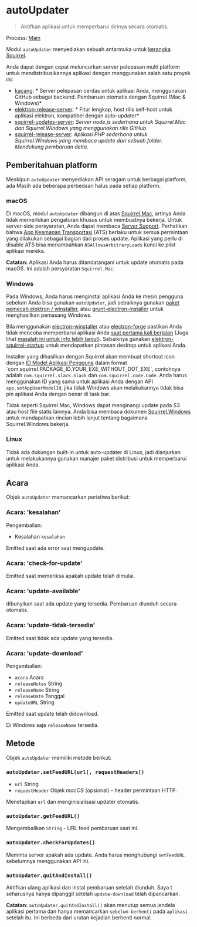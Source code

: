 # autoUpdater

> Aktifkan aplikasi untuk memperbarui dirinya secara otomatis.

Process: [Main](../glossary.md#main-process)

Modul `autoUpdater` menyediakan sebuah antarmuka untuk [kerangka Squirrel](https://github.com/Squirrel).

Anda dapat dengan cepat meluncurkan server pelepasan multi platform untuk mendistribusikannya aplikasi dengan menggunakan salah satu proyek ini:

* [kacang](https://github.com/GitbookIO/nuts): * Server pelepasan cerdas untuk aplikasi Anda, menggunakan GitHub sebagai backend. Pembaruan otomatis dengan Squirrel (Mac & Windows)*
* [elektron-release-server](https://github.com/ArekSredzki/electron-release-server): * Fitur lengkap, host rilis self-host untuk aplikasi elektron, kompatibel dengan auto-updater*
* [squirrel-updates-server](https://github.com/Aluxian/squirrel-updates-server): *Server node.js sederhana untuk Squirrel.Mac dan Squirrel.Windows yang menggunakan rilis GitHub*
* [squirrel-release-server](https://github.com/Arcath/squirrel-release-server): *Aplikasi PHP sederhana untuk Squirrel.Windows yang membaca update dari sebuah folder. Mendukung pembaruan delta.*

## Pemberitahuan platform

Meskipun `autoUpdater` menyediakan API seragam untuk berbagai platform, ada Masih ada beberapa perbedaan halus pada setiap platform.

### macOS

Di macOS, modul `autoUpdater` dibangun di atas [Squirrel.Mac](https://github.com/Squirrel/Squirrel.Mac), artinya Anda tidak memerlukan pengaturan khusus untuk membuatnya bekerja. Untuk server-side persyaratan, Anda dapat membaca [Server Support](https://github.com/Squirrel/Squirrel.Mac#server-support). Perhatikan bahwa [App Keamanan Transportasi](https://developer.apple.com/library/content/documentation/General/Reference/InfoPlistKeyReference/Articles/CocoaKeys.html#//apple_ref/doc/uid/TP40009251-SW35) (ATS) berlaku untuk semua permintaan yang dilakukan sebagai bagian dari proses update. Aplikasi yang perlu di disable ATS bisa menambahkan `NSAllowsArbitraryLoads` kunci ke plist aplikasi mereka.

**Catatan:** Aplikasi Anda harus ditandatangani untuk update otomatis pada macOS. Ini adalah persyaratan `Squirrel.Mac`.

### Windows

Pada Windows, Anda harus menginstal aplikasi Anda ke mesin pengguna sebelum Anda bisa gunakan `autoUpdater`, jadi sebaiknya gunakan [paket pemecah elektron / winstaller](https://github.com/electron/windows-installer),  atau [grunt-electron-installer](https://github.com/electron/grunt-electron-installer) untuk menghasilkan pemasang Windows.</p> 

Bila menggunakan [electron-winstaller](https://github.com/electron/windows-installer) atau [electron-forge](https://github.com/electron-userland/electron-forge) pastikan Anda tidak mencoba memperbarui aplikasi Anda [saat pertama kali berjalan](https://github.com/electron/windows-installer#handling-squirrel-events) (Juga lihat [masalah ini untuk info lebih lanjut](https://github.com/electron/electron/issues/7155)). Sebaiknya gunakan [elektron-squirrel-startup](https://github.com/mongodb-js/electron-squirrel-startup) untuk mendapatkan pintasan desktop untuk aplikasi Anda.

Installer yang dihasilkan dengan Squirrel akan membuat shortcut icon dengan [ID Model Aplikasi Pengguna](https://msdn.microsoft.com/en-us/library/windows/desktop/dd378459(v=vs.85).aspx) dalam format `com.squirrel.PACKAGE_ID.YOUR_EXE_WITHOUT_DOT_EXE`, contohnya adalah `com.squirrel.slack.Slack` dan `com.squirrel.code.Code`. Anda harus menggunakan ID yang sama untuk aplikasi Anda dengan API `app.setAppUserModelId`, jika tidak Windows akan melakukannya tidak bisa pin aplikasi Anda dengan benar di task bar.

Tidak seperti Squirrel.Mac, Windows dapat menginangi update pada S3 atau host file statis lainnya. Anda bisa membaca dokumen [Squirrel.Windows](https://github.com/Squirrel/Squirrel.Windows) untuk mendapatkan rincian lebih lanjut tentang bagaimana Squirrel.Windows bekerja.

### Linux

Tidak ada dukungan built-in untuk auto-updater di Linux, jadi dianjurkan untuk melakukannya gunakan manajer paket distribusi untuk memperbarui aplikasi Anda.

## Acara

Objek `autoUpdater` memancarkan peristiwa berikut:

### Acara: 'kesalahan'

Pengembalian:

* Kesalahan `kesalahan`

Emitted saat ada error saat mengupdate.

### Acara: 'check-for-update'

Emitted saat memeriksa apakah update telah dimulai.

### Acara: 'update-available'

dibunyikan saat ada update yang tersedia. Pembaruan diunduh secara otomatis.

### Acara: 'update-tidak-tersedia'

Emitted saat tidak ada update yang tersedia.

### Acara: 'update-download'

Pengembalian:

* `acara` Acara
* `releaseNotes` String
* `releaseName` String
* `releaseDate` Tanggal
* `updateURL` String

Emitted saat update telah didownload.

Di Windows saja `releaseName` tersedia.

## Metode

Objek `autoUpdater` memiliki metode berikut:

### `autoUpdater.setFeedURL(url[, requestHeaders])`

* `url` String
* `requestHeader` Objek *macOS* (opsional) - header permintaan HTTP.

Menetapkan `url` dan menginisialisasi updater otomatis.

### `autoUpdater.getFeedURL()`

Mengembalikan `String` - URL feed pembaruan saat ini.

### `autoUpdater.checkForUpdates()`

Meminta server apakah ada update. Anda harus menghubungi `setFeedURL` sebelumnya menggunakan API ini.

### `autoUpdater.quitAndInstall()`

Aktifkan ulang aplikasi dan instal pembaruan setelah diunduh. Saya t seharusnya hanya dipanggil setelah `update-download` telah dipancarkan.

**Catatan:** `autoUpdater.quitAndInstall()` akan menutup semua jendela aplikasi pertama dan hanya memancarkan `sebelum-berhenti` pada `aplikasi` setelah itu. Ini berbeda dari urutan kejadian berhenti normal.
